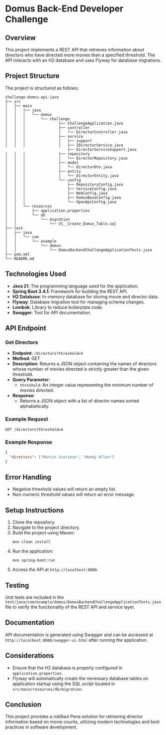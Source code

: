 # Domus Back-End Developer Challenge

## Overview
This project implements a REST API that retrieves information about directors who have directed more movies than a specified threshold. The API interacts with an H2 database and uses Flyway for database migrations.

## Project Structure
The project is structured as follows:

```
challenge-domus-api-java
├── src
│   ├── main
│   │   ├── java
│   │   │   └── domus
│   │   │       └── challenge
│   │   │               ├── ChallengeApplication.java
│   │   │               ├── controller
│   │   │               │   └── DirectorController.java
│   │   │               ├── service
│   │   │               │   ├── support
│   │   │               │   ├── IDirectorService.java
                            ├── DirectorServiceSupport.java
│   │   │               ├── repository
│   │   │               │   └── DirectorRepository.java
│   │   │               ├── model
│   │   │               │   └── DirectorDto.java
│   │   │               ├── entity
│   │   │               │   └── DirectorEntity.java
│   │   │               └── config
│   │   │                   ├── RepositoryConfig.java
│   │   │                   ├── ServiceConfig.java
│   │   │                   ├── WebConfig.java
│   │   │                   ├── DomusBaseConfig.java
│   │   │                   └── OpenApiConfig.java
│   │   └── resources
│   │       ├── application.properties
│   │       └── db
│   │           └── migration
│   │               └── V1__Create_Domus_Table.sql
├── test
│   ├── java
│   │   └── com
│   │       └── example
│   │           └── domus
│   │               └── DomusBackendChallengeApplicationTests.java
├── pom.xml
└── README.md
```

## Technologies Used
- **Java 21**: The programming language used for the application.
- **Spring Boot 3.4.1**: Framework for building the REST API.
- **H2 Database**: In-memory database for storing movie and director data.
- **Flyway**: Database migration tool for managing schema changes.
- **Lombok**: Library to reduce boilerplate code.
- **Swagger**: Tool for API documentation.

## API Endpoint
### Get Directors
- **Endpoint**: `/directors?threshold=X`
- **Method**: GET
- **Description**: Returns a JSON object containing the names of directors whose number of movies directed is strictly greater than the given threshold.
- **Query Parameter**:
  - `threshold`: An integer value representing the minimum number of movies directed.
- **Response**:
  - Returns a JSON object with a list of director names sorted alphabetically.

### Example Request
```
GET /directors?threshold=4
```

### Example Response
```json
{
  "directors": ["Martin Scorsese", "Woody Allen"]
}
```

## Error Handling
- Negative threshold values will return an empty list.
- Non-numeric threshold values will return an error message.

## Setup Instructions
1. Clone the repository.
2. Navigate to the project directory.
3. Build the project using Maven:
   ```
   mvn clean install
   ```
4. Run the application:
   ```
   mvn spring-boot:run
   ```
5. Access the API at `http://localhost:8080`.

## Testing
Unit tests are included in the `test/java/com/example/domus/DomusBackendChallengeApplicationTests.java` file to verify the functionality of the REST API and service layer.

## Documentation
API documentation is generated using Swagger and can be accessed at `http://localhost:8080/swagger-ui.html` after running the application.

## Considerations
- Ensure that the H2 database is properly configured in `application.properties`.
- Flyway will automatically create the necessary database tables on application startup using the SQL script located in `src/main/resources/db/migration`.

## Conclusion
This project provides a robRaul Pena solution for retrieving director information based on movie counts, utilizing modern technologies and best practices in software development.